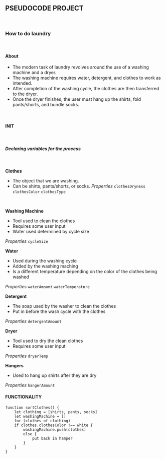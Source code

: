 ## PSEUDOCODE PROJECT
<br>

### How to do laundry
<br>

#### **About**
* The modern task of laundry revolves around the use of a washing machine and a dryer.
* The washing machine requires water, detergent, and clothes to work as intended.
* After completion of the washing cycle, the clothes are then transferred to the dryer.
* Once the dryer finishes, the user must hang up the shirts, fold pants/shorts, and bundle socks.
<br>

#### **INIT**
<br>

##### Declaring variables for the process
<br>

**Clothes**
* The object that we are washing.
* Can be shirts, pants/shorts, or socks.
*Properties*
`clothesDryness`
`clothesColor`
`clothesType`
<br>

**Washing Machine**
* Tool used to clean the clothes
* Requires some user input
* Water used determined by cycle size

*Properties*
`cycleSize`
<br>

**Water**
* Used during the washing cycle
* Added by the washing maching
* Is a different temperature depending on the color of the clothes being washed

*Properties*
`waterAmount`
`waterTemperature`
<br>

**Detergent**
* The soap used by the washer to clean the clothes
* Put in before the wash cycle with the clothes

*Properties*
`detergentAmount`
<br>

**Dryer**
* Tool used to dry the clean clothes
* Requires some user input

*Properties*
`dryerTemp`

**Hangers**
* Used to hang up shirts after they are dry

*Properties*
`hangerAmount`
<br>

#### **FUNCTIONALITY**

```
function sortClothes() {
    let clothing = [shirts, pants, socks]
    let washingMachine = []
    for (clothes of clothing)
    if clothes.clothesColor !== white {
        washingMachine.push(clothes)
        else {
            put back in hamper
        }
    }
}



```

